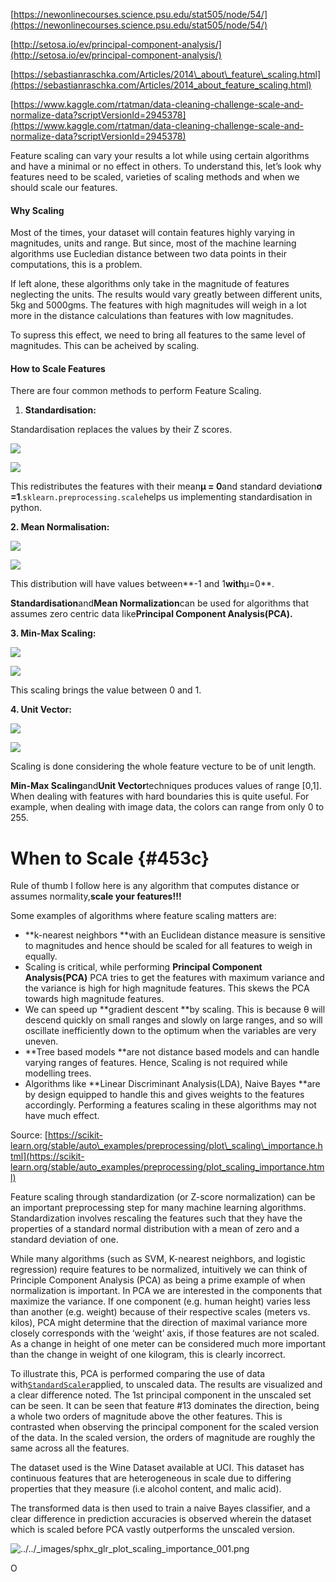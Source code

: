 [https://newonlinecourses.science.psu.edu/stat505/node/54/](https://newonlinecourses.science.psu.edu/stat505/node/54/)

[http://setosa.io/ev/principal-component-analysis/](http://setosa.io/ev/principal-component-analysis/)

[https://sebastianraschka.com/Articles/2014\_about\_feature\_scaling.html](https://sebastianraschka.com/Articles/2014_about_feature_scaling.html)

[https://www.kaggle.com/rtatman/data-cleaning-challenge-scale-and-normalize-data?scriptVersionId=2945378](https://www.kaggle.com/rtatman/data-cleaning-challenge-scale-and-normalize-data?scriptVersionId=2945378)

Feature scaling can vary your results a lot while using certain algorithms and have a minimal or no effect in others. To understand this, let’s look why features need to be scaled, varieties of scaling methods and when we should scale our features.

#### Why Scaling

Most of the times, your dataset will contain features highly varying in magnitudes, units and range. But since, most of the machine learning algorithms use Eucledian distance between two data points in their computations, this is a problem.

If left alone, these algorithms only take in the magnitude of features neglecting the units. The results would vary greatly between different units, 5kg and 5000gms. The features with high magnitudes will weigh in a lot more in the distance calculations than features with low magnitudes.

To supress this effect, we need to bring all features to the same level of magnitudes. This can be acheived by scaling.

#### **How to Scale Features**

There are four common methods to perform Feature Scaling.

1. **Standardisation:**

Standardisation replaces the values by their Z scores.

![](https://miro.medium.com/max/60/1*LysCPCvg0AzQenGoarL_hQ.png?q=20)

![](https://miro.medium.com/max/133/1*LysCPCvg0AzQenGoarL_hQ.png)

This redistributes the features with their mean**μ = 0**and standard deviation**σ =1**.`sklearn.preprocessing.scale`helps us implementing standardisation in python.

**2. Mean Normalisation:**

![](https://miro.medium.com/max/60/1*fyK4gMQrfJKV5pmbXSrNbg.png?q=20)

![](https://miro.medium.com/max/197/1*fyK4gMQrfJKV5pmbXSrNbg.png)

This distribution will have values between**-1 and 1**with**μ=0**.

**Standardisation**and**Mean Normalization**can be used for algorithms that assumes zero centric data like**Principal Component Analysis\(PCA\).**

**3. Min-Max Scaling:**

![](https://miro.medium.com/max/60/1*19hq_t_NFQ6YVxMxsT0Cqg.png?q=20)

![](https://miro.medium.com/max/188/1*19hq_t_NFQ6YVxMxsT0Cqg.png)

This scaling brings the value between 0 and 1.

**4. Unit Vector:**

![](https://miro.medium.com/max/60/1*u2Up0eaer56dpmaElU3Zxw.png?q=20)

![](https://miro.medium.com/max/110/1*u2Up0eaer56dpmaElU3Zxw.png)

Scaling is done considering the whole feature vecture to be of unit length.

**Min-Max Scaling**and**Unit Vector**techniques produces values of range \[0,1\]. When dealing with features with hard boundaries this is quite useful. For example, when dealing with image data, the colors can range from only 0 to 255.

# **When to Scale** {#453c}

Rule of thumb I follow here is any algorithm that computes distance or assumes normality,**scale your features!!!**

Some examples of algorithms where feature scaling matters are:

* **k-nearest neighbors **with an Euclidean distance measure is sensitive to magnitudes and hence should be scaled for all features to weigh in equally.
* Scaling is critical, while performing
  **Principal Component Analysis\(PCA\)** PCA tries to get the features with maximum variance and the variance is high for high magnitude features. This skews the PCA towards high magnitude features.
* We can speed up **gradient descent **by scaling. This is because θ will descend quickly on small ranges and slowly on large ranges, and so will oscillate inefficiently down to the optimum when the variables are very uneven.
* **Tree based models **are not distance based models and can handle varying ranges of features. Hence, Scaling is not required while modelling trees.
* Algorithms like **Linear Discriminant Analysis\(LDA\), Naive Bayes **are by design equipped to handle this and gives weights to the features accordingly. Performing a features scaling in these algorithms may not have much effect.

Source: [https://scikit-learn.org/stable/auto\_examples/preprocessing/plot\_scaling\_importance.html](https://scikit-learn.org/stable/auto_examples/preprocessing/plot_scaling_importance.html)

Feature scaling through standardization \(or Z-score normalization\) can be an important preprocessing step for many machine learning algorithms. Standardization involves rescaling the features such that they have the properties of a standard normal distribution with a mean of zero and a standard deviation of one.

While many algorithms \(such as SVM, K-nearest neighbors, and logistic regression\) require features to be normalized, intuitively we can think of Principle Component Analysis \(PCA\) as being a prime example of when normalization is important. In PCA we are interested in the components that maximize the variance. If one component \(e.g. human height\) varies less than another \(e.g. weight\) because of their respective scales \(meters vs. kilos\), PCA might determine that the direction of maximal variance more closely corresponds with the ‘weight’ axis, if those features are not scaled. As a change in height of one meter can be considered much more important than the change in weight of one kilogram, this is clearly incorrect.

To illustrate this, PCA is performed comparing the use of data with[`StandardScaler`](https://scikit-learn.org/stable/modules/generated/sklearn.preprocessing.StandardScaler.html#sklearn.preprocessing.StandardScaler)applied, to unscaled data. The results are visualized and a clear difference noted. The 1st principal component in the unscaled set can be seen. It can be seen that feature \#13 dominates the direction, being a whole two orders of magnitude above the other features. This is contrasted when observing the principal component for the scaled version of the data. In the scaled version, the orders of magnitude are roughly the same across all the features.

The dataset used is the Wine Dataset available at UCI. This dataset has continuous features that are heterogeneous in scale due to differing properties that they measure \(i.e alcohol content, and malic acid\).

The transformed data is then used to train a naive Bayes classifier, and a clear difference in prediction accuracies is observed wherein the dataset which is scaled before PCA vastly outperforms the unscaled version.

![](https://scikit-learn.org/stable/_images/sphx_glr_plot_scaling_importance_001.png "../../\_images/sphx\_glr\_plot\_scaling\_importance\_001.png")

O

